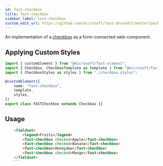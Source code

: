 ```yaml
---
id: fast-checkbox
title: fast-checkbox
sidebar_label: fast-checkbox
custom_edit_url: https://github.com/microsoft/fast-dna/edit/master/packages/web-components/fast-foundation/src/checkbox/README.md
---
```


An implementation of a [checkbox](https://developer.mozilla.org/en-US/docs/Web/HTML/Element/Input/checkbox) as a form-connected web-component.

## Applying Custom Styles

```ts
import { customElement } from "@microsoft/fast-element";
import { Checkbox, CheckboxTemplate as template } from "@microsoft/fast-foundation";
import { CheckboxStyles as styles } from "./checkbox.styles";

@customElement({
    name: "fast-checkbox",
    template,
    styles,
})
export class FASTCheckbox extends Checkbox {}
```

## Usage
```html
    <fieldset>
        <legend>Fruits</legend>
        <fast-checkbox checked>Apple</fast-checkbox>
        <fast-checkbox checked>Banana</fast-checkbox>
        <fast-checkbox>Honeydew</fast-checkbox>
        <fast-checkbox checked>Mango</fast-checkbox>
    </fieldset>
    ```